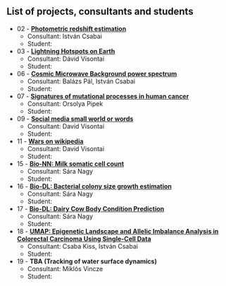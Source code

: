## List of projects, consultants and students

* 02 - [**Photometric redshift estimation**](Projects/02-astro_photoz/)
  * Consultant: István Csabai
  * Student: 
* 03 - [**Lightning Hotspots on Earth**](Projects/03-earthsci_lightning/)
  * Consultant: Dávid Visontai
  * Student: 
* 06 - [**Cosmic Microwave Background power spectrum**](Projects/06-astro_CMB/)
  * Consultant: Balázs Pál, István Csabai
  * Student: 
* 07 - [**Signatures of mutational processes in human cancer**](Projects/07-mutational_signatures_in_cancer/)
  * Consultant: Orsolya Pipek
  * Student: 
* 09 - [**Social media small world or words**](Projects/09-social_media_small_world_or_words/)
  * Consultant: David Visontai
  * Student: 
* 11 - [**Wars on wikipedia**](Projects/11-wikiwars/)
  * Consultant: David Visontai
  * Student: 
* 15 - [**Bio-NN: Milk somatic cell count**](Projects/15-subclinical_mastitis/)
  * Consultant: Sára Nagy
  * Student: 
* 16 - [**Bio-DL: Bacterial colony size growth estimation**](Projects/16-bacterial_growth_rate/)
  * Consultant: Sára Nagy
  * Student:  
* 17 - [**Bio-DL: Dairy Cow Body Condition Prediction**](Projects/17-scoring_body_condition/)
  * Consultant: Sára Nagy
  * Student: 
* 18 - [**UMAP: Epigenetic Landscape and Allelic Imbalance Analysis in Colorectal Carcinoma Using Single-Cell Data**](Projects/18-BIO-UMAP-Epigenetic-Landscape/)
  * Consultant: Csaba Kiss, István Csabai
  * Student: 
* 19 - **TBA (Tracking of water surface dynamics)**
  * Consultant: Miklós Vincze
  * Student: 
